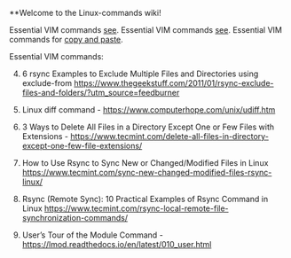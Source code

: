 **Welcome to the Linux-commands wiki!

Essential VIM commands [see](http://vim.wikia.com/wiki/Moving_around).
Essential VIM commands [see](https://www.catswhocode.com/blog/130-essential-vim-commands).
Essential VIM commands for [copy and paste](https://stackoverflow.com/questions/4620672/copy-and-paste-content-from-one-file-to-another-file-in-vi).



Essential VIM commands: 

4. 6 rsync Examples to Exclude Multiple Files and Directories using exclude-from https://www.thegeekstuff.com/2011/01/rsync-exclude-files-and-folders/?utm_source=feedburner

5. Linux diff command - https://www.computerhope.com/unix/udiff.htm

6. 3 Ways to Delete All Files in a Directory Except One or Few Files with Extensions - 
https://www.tecmint.com/delete-all-files-in-directory-except-one-few-file-extensions/

7. How to Use Rsync to Sync New or Changed/Modified Files in Linux 
https://www.tecmint.com/sync-new-changed-modified-files-rsync-linux/

8. Rsync (Remote Sync): 10 Practical Examples of Rsync Command in Linux
https://www.tecmint.com/rsync-local-remote-file-synchronization-commands/

9. User’s Tour of the Module Command - 
https://lmod.readthedocs.io/en/latest/010_user.html
